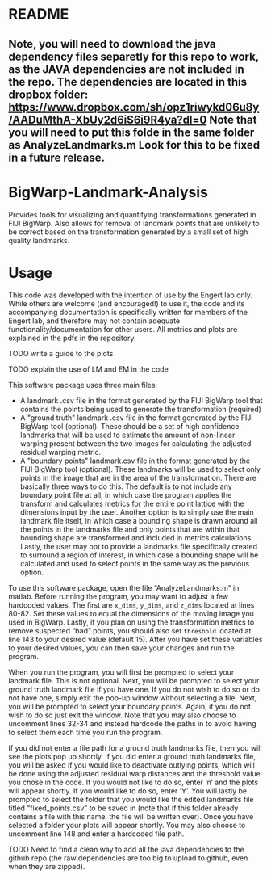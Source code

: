 # README
## Note, you will need to download the java dependency files separetly for this repo to work, as the JAVA dependencies are not included in the repo. The dependencies are located in this dropbox folder: https://www.dropbox.com/sh/opz1riwykd06u8y/AADuMthA-XbUy2d6iS6i9R4ya?dl=0 Note that you will need to put this folde in the same folder as AnalyzeLandmarks.m Look for this to be fixed in a future release.

# BigWarp-Landmark-Analysis
Provides tools for visualizing and quantifying transformations generated in FIJI BigWarp. Also allows for removal of landmark points that are unlikely to be correct based on the transformation generated by a small set of high quality landmarks.

# Usage
This code was developed with the intention of use by the Engert lab only. While others are welcome (and encouraged!) to use it, the code and its accompanying documentation is specifically written for members of the Engert lab, and therefore may not contain adequate functionality/documentation for other users. All metrics and plots are explained in the pdfs in the repository.

TODO write a guide to the plots

TODO explain the use of LM and EM in the code

This software package uses three main files:
 * A landmark .csv file in the format generated by the FIJI BigWarp tool that contains the points being used to generate the transformation (required)
 * A "ground truth" landmark .csv file in the format generated by the FIJI BigWarp tool (optional). These should be a set of high confidence landmarks that will be used to estimate the amount of non-linear warping present between the two images for calculating the adjusted residual warping metric.
 * A "boundary points" landmark.csv file in the format generated by the FIJI BigWarp tool (optional). These landmarks will be used to select only points in the image that are in the area of the transformation. There are basically three ways to do this. The default is to not include any boundary point file at all, in which case the program applies the transform and calculates metrics for the entire point lattice with the dimensions input by the user. Another option is to simply use the main landmark file itself, in which case a bounding shape is drawn around all the points in the landmarks file and only points that are within that bounding shape are transformed and included in metrics calculations. Lastly, the user may opt to provide a landmarks file specifically created to surround a region of interest, in which case a bounding shape will be calculated and used to select points in the same way as the previous option.


To use this software package, open the file “AnalyzeLandmarks.m” in matlab. Before running the program, you may want to adjust a few hardcoded values. The first are `x_dims`, `y_dims`, and `z_dims` located at lines 80-82. Set these values to equal the dimensions of the moving image you used in BigWarp. Lastly, if you plan on using the transformation metrics to remove suspected “bad” points, you should also set `threshold` located at line 143 to your desired value (default 15). After you have set these variables to your desired values, you can then save your changes and run the program. 

When you run the program, you will first be prompted to select your landmark file. This is not optional. Next, you will be prompted to select your ground truth landmark file if you have one. If you do not wish to do so or do not have one, simply exit the pop-up window without selecting a file. Next, you will be prompted to select your boundary points. Again, if you do not wish to do so just exit the window. Note that you may also choose to uncomment lines 32-34 and instead hardcode the paths in to avoid having to select them each time you run the program.

If you did not enter a file path for a ground truth landmarks file, then you will see the plots pop up shortly. If you did enter a ground truth landmarks file, you will be asked if you would like to deactivate outlying points, which will be done using the adjusted residual warp distances and the threshold value you chose in the code. If you would not like to do so, enter ‘n’ and the plots will appear shortly. If you would like to do so, enter ‘Y’. You will lastly be prompted to select the folder that you would like the edited landmarks file titled “fixed_points.csv” to be saved in (note that if this folder already contains a file with this name, the file will be written over). Once you have selected a folder your plots will appear shortly. You may also choose to uncomment line 148 and enter a hardcoded file path.

TODO Need to find a clean way to add all the java dependencies to the github repo (the raw dependencies are too big to upload to github, even when they are zipped).
